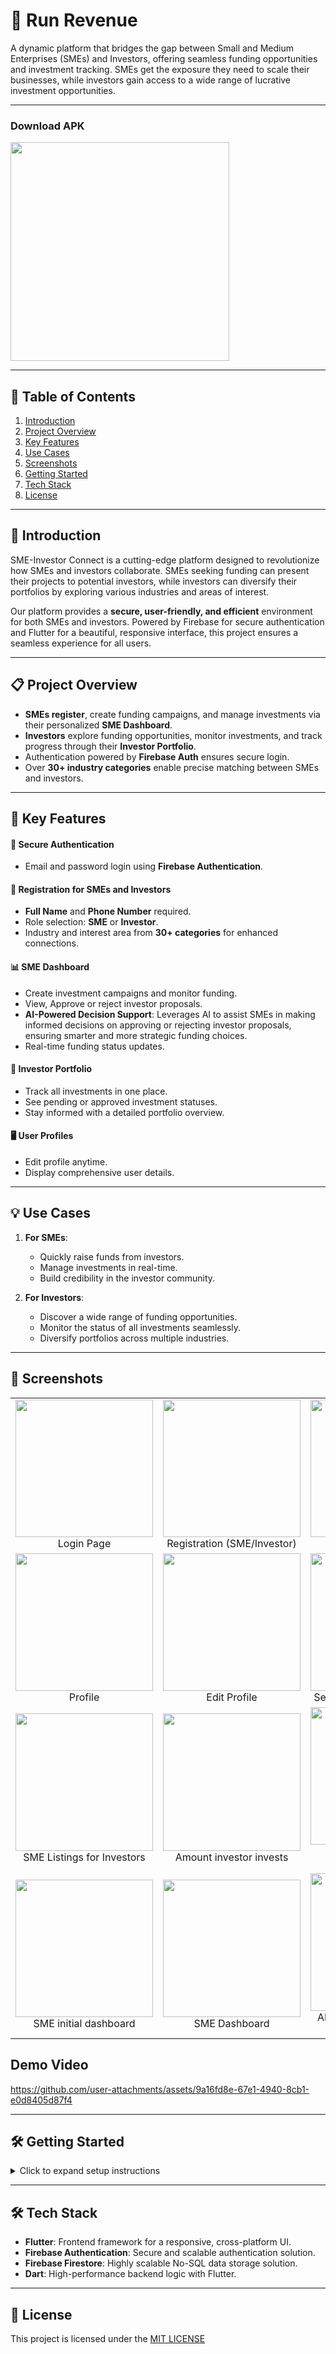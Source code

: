 # 🚀 Run Revenue

A dynamic platform that bridges the gap between Small and Medium Enterprises (SMEs) and Investors, offering seamless funding opportunities and investment tracking. SMEs get the exposure they need to scale their businesses, while investors gain access to a wide range of lucrative investment opportunities.

---

### Download APK

<a href="https://github.com/chetanr25/run-revenue/raw/refs/heads/main/apk_file/app-release.apk">
<img src="https://camo.githubusercontent.com/2b0b605d77141fd0ff5f5aa8159f6121c4d4bd213d5ee2aba1753d678faaf28c/68747470733a2f2f692e6962622e636f2f71306d6463345a2f6765742d69742d6f6e2d6769746875622e706e67" width=350/>
</a>

---

## 📑 Table of Contents

1. [Introduction](#-introduction)
2. [Project Overview](#-project-overview)
3. [Key Features](#-key-features)
4. [Use Cases](#-use-cases)
5. [Screenshots](#-screenshots)
6. [Getting Started](#-getting-started)
7. [Tech Stack](#-tech-stack)
8. [License](#-license)

---

## 🌟 Introduction

SME-Investor Connect is a cutting-edge platform designed to revolutionize how SMEs and investors collaborate. SMEs seeking funding can present their projects to potential investors, while investors can diversify their portfolios by exploring various industries and areas of interest.

Our platform provides a **secure, user-friendly, and efficient** environment for both SMEs and investors. Powered by Firebase for secure authentication and Flutter for a beautiful, responsive interface, this project ensures a seamless experience for all users.

---

## 📋 Project Overview

- **SMEs register**, create funding campaigns, and manage investments via their personalized **SME Dashboard**.
- **Investors** explore funding opportunities, monitor investments, and track progress through their **Investor Portfolio**.
- Authentication powered by **Firebase Auth** ensures secure login.
- Over **30+ industry categories** enable precise matching between SMEs and investors.

---

## 🚀 Key Features

#### 🔐 Secure Authentication

- Email and password login using **Firebase Authentication**.

#### 🏢 Registration for SMEs and Investors

- **Full Name** and **Phone Number** required.
- Role selection: **SME** or **Investor**.
- Industry and interest area from **30+ categories** for enhanced connections.

#### 📊 SME Dashboard

- Create investment campaigns and monitor funding.
- View, Approve or reject investor proposals.
- **AI-Powered Decision Support**: Leverages AI to assist SMEs in making informed decisions on approving or rejecting investor proposals, ensuring smarter and more strategic funding choices.
- Real-time funding status updates.

#### 💼 Investor Portfolio

- Track all investments in one place.
- See pending or approved investment statuses.
- Stay informed with a detailed portfolio overview.

#### 🖥️ User Profiles

- Edit profile anytime.
- Display comprehensive user details.

---

## 💡 Use Cases

1. **For SMEs**:

   - Quickly raise funds from investors.
   - Manage investments in real-time.
   - Build credibility in the investor community.

2. **For Investors**:
   - Discover a wide range of funding opportunities.
   - Monitor the status of all investments seamlessly.
   - Diversify portfolios across multiple industries.

---

 

## 📸 Screenshots

<table align="center">
  <tr>
    <td align="center"><img src="https://github.com/user-attachments/assets/6ef34445-c3ab-4e45-aa36-bfed22c773e9" width="220"/><br/>Login Page</td>
    <td align="center"><img src="https://github.com/user-attachments/assets/2983140f-26bb-44d7-8c22-ea4731b2b254" width="220"/><br/>Registration (SME/Investor)</td>
    <td align="center"><img src="https://github.com/user-attachments/assets/7563506a-5aa3-4461-83a1-4fdfe0b0a973" width="220"/><br/>Registration Page</td>
  </tr>
  <tr>
    <td align="center"><img src="https://github.com/user-attachments/assets/279c8612-4245-4d8e-9a44-01cb617041d1" width="220"/><br/>Profile<br/></td>
    <td align="center"><img src="https://github.com/user-attachments/assets/737fa760-c0ee-4b94-972f-a7bbe907ffd5" width="220"/><br/>Edit Profile<br/></td>
    <td align="center"><img src="https://github.com/user-attachments/assets/aca83a30-6b5e-4168-8f5a-11be1b266e16" width="220"/><br/>Select Area of interest page<br/></td>
  </tr>
  
   <tr>
    <td align="center"><img src="https://github.com/user-attachments/assets/9a829902-89f7-462a-a759-7350487368da" width="220"/><br/>SME Listings for Investors<br/></td>
    <td align="center"><img src="https://github.com/user-attachments/assets/bec5c475-8836-4572-a66c-06599ccedd11" width="220"/><br/>Amount investor invests<br/></td>
    <td align="center"><img src="https://github.com/user-attachments/assets/eb3b7d9e-2a53-4665-b062-d1cb644ae8f2"  width="220"/><br/>Investors portfolio/Dashboard<br/></td>
  </tr>

<tr>
    <td align="center"><img src="https://github.com/user-attachments/assets/dd722979-5a74-4c02-9597-1626ffa6e892" width="220"/><br/>SME initial dashboard<br/></td>
    <td align="center"><img src="https://github.com/user-attachments/assets/cbf7d8cc-3c83-4f0b-a8e9-16d0644506d0" width="220"/><br/>SME Dashboard<br/></td>
    <td align="center"><img src="https://github.com/user-attachments/assets/20691fa2-cdae-46fe-ada3-8ddc4ff88a85" width="220"/><br/>AI based recommendation for SME<br/></td>
  </tr>
</table>

## Demo Video
<p align="center" width="300">

https://github.com/user-attachments/assets/9a16fd8e-67e1-4940-8cb1-e0d8405d87f4
   
</p>

---

## 🛠 Getting Started

<details>
<summary>Click to expand setup instructions</summary>

### Prerequisites

Ensure you have the following installed:

- **Flutter**: [Install Flutter](https://flutter.dev/docs/get-started/install)
- **Firebase CLI**: [Set up Firebase](https://firebase.google.com/docs/cli)
- **Git**: [Download Git](https://git-scm.com/downloads)

### Setup Steps

1. **Clone the Repository**:

   ```bash
   git clone https://github.com/chetanr25/run-revenue.git
   cd run-revenue
   ```

2. **Install Dependencies**:

   ```bash
   flutter pub get
   ```

3. **Setup Firebase**:

   - Follow [Firebase Setup Guide](https://firebase.google.com/docs/flutter/setup) to connect your project to Firebase.

4. **API Key Configuration**:

   - Obtain your **Gemini API Key** and create a `.env` file.
   - Use `.env.example` as a template:
     ```bash
     cp .env.example .env
     ```
   - Add your API key to the `.env` file:
     ```env
     GEMINI_API_KEY=your_api_key_here
     ```

5. **Run the App**:
   ```bash
   flutter run
   ```

</details>

---

## 🛠 Tech Stack

- **Flutter**: Frontend framework for a responsive, cross-platform UI.
- **Firebase Authentication**: Secure and scalable authentication solution.
- **Firebase Firestore**: Highly scalable No-SQL data storage solution.
- **Dart**: High-performance backend logic with Flutter.

---

## 📜 License

This project is licensed under the [MIT LICENSE](LICENSE)
